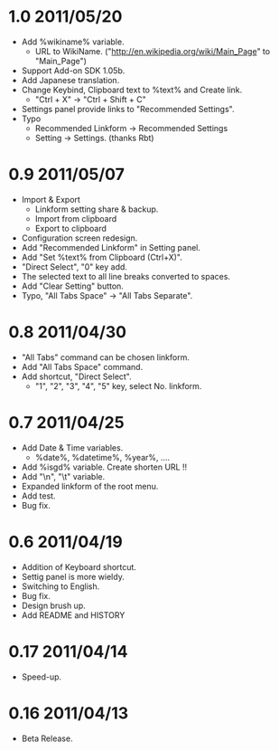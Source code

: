 # 1.0 2011/05/20

* Add %wikiname% variable.
  * URL to WikiName. ("http://en.wikipedia.org/wiki/Main_Page" to "Main_Page")
* Support Add-on SDK 1.05b.
* Add Japanese translation.
* Change Keybind, Clipboard text to %text% and Create link.
    * "Ctrl + X" -> "Ctrl + Shift + C"
* Settings panel provide links to "Recommended Settings".
* Typo
  * Recommended Linkform -> Recommended Settings
  * Setting -> Settings. (thanks Rbt)

# 0.9 2011/05/07

* Import & Export
  * Linkform setting share & backup.
  * Import from clipboard
  * Export to clipboard
* Configuration screen redesign.
* Add "Recommended Linkform" in Setting panel.
* Add "Set %text% from Clipboard (Ctrl+X)".
* "Direct Select", "0" key add.
* The selected text to all line breaks converted to spaces.
* Add "Clear Setting" button.
* Typo, "All Tabs Space" -> "All Tabs Separate".

# 0.8 2011/04/30

* "All Tabs" command can be chosen linkform.
* Add "All Tabs Space" command.
* Add shortcut, "Direct Select".
  * "1", "2", "3", "4", "5" key, select No. linkform.

# 0.7 2011/04/25

* Add Date & Time variables.
  * %date%, %datetime%, %year%, .... 
* Add %isgd% variable. Create shorten URL !!
* Add "\n", "\t" variable.
* Expanded linkform of the root menu.
* Add test.
* Bug fix.

# 0.6 2011/04/19

* Addition of Keyboard shortcut.
* Settig panel is more wieldy.
* Switching to English.
* Bug fix.
* Design brush up.
* Add README and HISTORY

# 0.17 2011/04/14

* Speed-up.

# 0.16 2011/04/13

* Beta Release.

